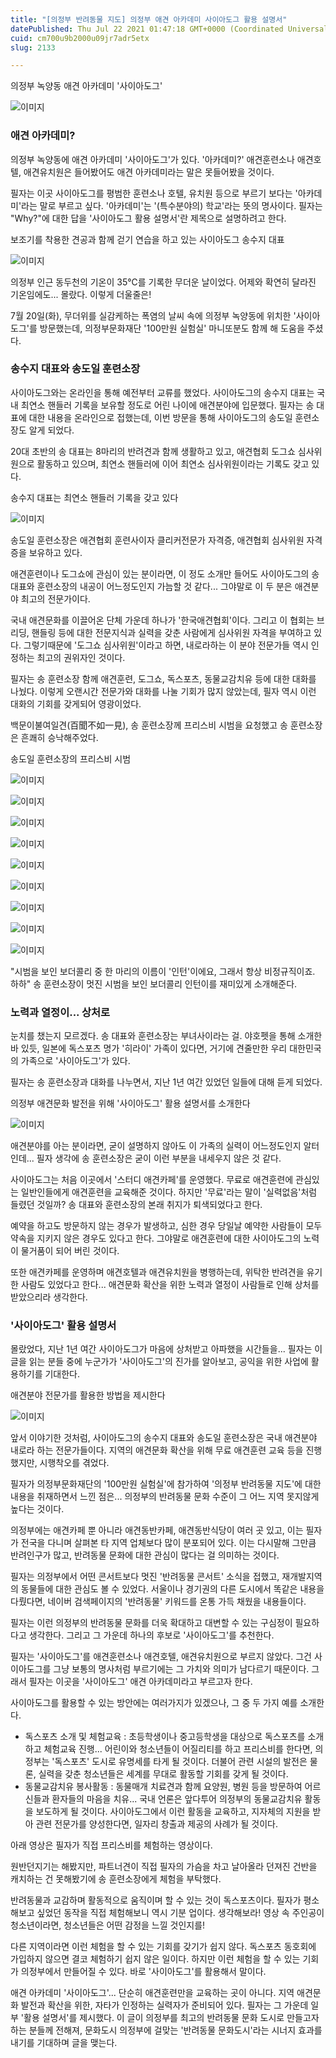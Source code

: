 ```yaml
---
title: "[의정부 반려동물 지도] 의정부 애견 아카데미 사이아도그 활용 설명서"
datePublished: Thu Jul 22 2021 01:47:18 GMT+0000 (Coordinated Universal Time)
cuid: cm700u9b2000u09jr7adr5etx
slug: 2133

---
```



의정부 녹양동 애견 아카데미 '사이아도그'

![이미지](https://cdn.hashnode.com/res/hashnode/image/upload/v1739250465093/92e1935d-c618-41fe-a9b8-eea39b206fec.jpeg)

### 애견 아카데미?

의정부 녹양동에 애견 아카데미 '사이아도그'가 있다. '아카데미?' 애견훈련소나 애견호텔, 애견유치원은 들어봤어도 애견 아카데미라는 말은 못들어봤을 것이다.

필자는 이곳 사이아도그를 평범한 훈련소나 호텔, 유치원 등으로 부르기 보다는 '아카데미'라는 말로 부르고 싶다. '아카데미'는 '(특수분야의) 학교'라는 뜻의 명사이다. 필자는 "Why?"에 대한 답을 '사이아도그 활용 설명서'란 제목으로 설명하려고 한다.

보조기를 착용한 견공과 함께 걷기 연습을 하고 있는 사이아도그 송수지 대표

![이미지](https://cdn.hashnode.com/res/hashnode/image/upload/v1739250466846/fe069c7d-d3ac-4950-866b-1341f0fbe624.jpeg)

의정부 인근 동두천의 기온이 35℃를 기록한 무더운 날이었다. 어제와 확연히 달라진 기온임에도... 몰랐다. 이렇게 더울줄은!

7월 20일(화), 무더위를 실감케하는 폭염의 날씨 속에 의정부 녹양동에 위치한 '사이아도그'를 방문했는데, 의정부문화재단 '100만원 실험실' 마니또분도 함께 해 도움을 주셨다.

### 송수지 대표와 송도일 훈련소장

사이아도그와는 온라인을 통해 예전부터 교류를 했었다. 사이아도그의 송수지 대표는 국내 최연소 핸들러 기록을 보유할 정도로 어린 나이에 애견분야에 입문했다. 필자는 송 대표에 대한 내용을 온라인으로 접했는데, 이번 방문을 통해 사이아도그의 송도일 훈련소장도 알게 되었다.

20대 초반의 송 대표는 8마리의 반려견과 함께 생활하고 있고, 애견협회 도그쇼 심사위원으로 활동하고 있으며, 최연소 핸들러에 이어 최연소 심사위원이라는 기록도 갖고 있다.

송수지 대표는 최연소 핸들러 기록을 갖고 있다

![이미지](https://cdn.hashnode.com/res/hashnode/image/upload/v1739250468677/14bf2d62-ef76-4e5c-b603-6b89786f2ff3.jpeg)

송도일 훈련소장은 애견협회 훈련사이자 클리커전문가 자격증, 애견협회 심사위원 자격증을 보유하고 있다.

애견훈련이나 도그쇼에 관심이 있는 분이라면, 이 정도 소개만 들어도 사이아도그의 송 대표와 훈련소장의 내공이 어느정도인지 가늠할 것 같다... 그야말로 이 두 분은 애견분야 최고의 전문가이다.

국내 애견문화를 이끌어온 단체 가운데 하나가 '한국애견협회'이다. 그리고 이 협회는 브리딩, 핸들링 등에 대한 전문지식과 실력을 갖춘 사람에게 심사위원 자격을 부여하고 있다. 그렇기때문에 '도그쇼 심사위원'이라고 하면, 내로라하는 이 분야 전문가들 역시 인정하는 최고의 권위자인 것이다.

필자는 송 훈련소장 함께 애견훈련, 도그쇼, 독스포츠, 동물교감치유 등에 대한 대화를 나눴다. 이렇게 오랜시간 전문가와 대화를 나눌 기회가 많지 않았는데, 필자 역시 이런 대화의 기회를 갖게되어 영광이었다.

백문이불여일견(百聞不如一見), 송 훈련소장께 프리스비 시범을 요청했고 송 훈련소장은 흔쾌히 승낙해주었다.

송도일 훈련소장의 프리스비 시범

![이미지](https://cdn.hashnode.com/res/hashnode/image/upload/v1739250471064/890017ac-f860-48dc-bbb4-4a34b520e0de.jpeg)

![이미지](https://cdn.hashnode.com/res/hashnode/image/upload/v1739250473431/56317e1c-f0ac-4741-b088-0e030ae63304.jpeg)

![이미지](https://cdn.hashnode.com/res/hashnode/image/upload/v1739250475867/e176ba16-4859-400b-9b2b-711302006786.jpeg)

![이미지](https://cdn.hashnode.com/res/hashnode/image/upload/v1739250478397/50cea222-4e6a-4e6f-b664-eafc4b55e2ad.jpeg)

![이미지](https://cdn.hashnode.com/res/hashnode/image/upload/v1739250481594/1ee4d25a-f5f3-4d81-8b76-e2b7837f2015.jpeg)

![이미지](https://cdn.hashnode.com/res/hashnode/image/upload/v1739250484289/fbe83946-f695-4c68-8478-771e52ac7e81.jpeg)

![이미지](https://cdn.hashnode.com/res/hashnode/image/upload/v1739250487105/d28d9257-d5a2-433f-a7a0-8bdf79a972e0.jpeg)

![이미지](https://cdn.hashnode.com/res/hashnode/image/upload/v1739250489328/64b48e46-d3e5-43ef-b8ec-404128d8e19e.jpeg)

![이미지](https://cdn.hashnode.com/res/hashnode/image/upload/v1739250492552/f9907b8e-0fb4-4740-902f-03d8df201611.jpeg)

"시범을 보인 보더콜리 중 한 마리의 이름이 '인턴'이에요, 그래서 항상 비정규직이죠. 하하" 송 훈련소장이 멋진 시범을 보인 보더콜리 인턴이를 재미있게 소개해준다.

### 노력과 열정이... 상처로

눈치를 챘는지 모르겠다. 송 대표와 훈련소장는 부녀사이라는 걸. 야호펫을 통해 소개한 바 있듯, 일본에 독스포츠 명가 '히라이' 가족이 있다면, 거기에 견줄만한 우리 대한민국의 가족으로 '사이아도그'가 있다.

필자는 송 훈련소장과 대화를 나누면서, 지난 1년 여간 있었던 일들에 대해 듣게 되었다.

의정부 애견문화 발전을 위해 '사이아도그' 활용 설명서를 소개한다

![이미지](https://cdn.hashnode.com/res/hashnode/image/upload/v1739250494932/4794881e-8a1c-42e6-977d-360b657c9454.jpeg)

애견분야를 아는 분이라면, 굳이 설명하지 않아도 이 가족의 실력이 어느정도인지 알터인데... 필자 생각에 송 훈련소장은 굳이 이런 부분을 내세우지 않은 것 같다.

사이아도그는 처음 이곳에서 '스터디 애견카페'를 운영했다. 무료로 애견훈련에 관심있는 일반인들에게 애견훈련을 교육해준 것이다. 하지만 '무료'라는 말이 '실력없음'처럼 들렸던 것일까? 송 대표와 훈련소장의 본래 취지가 퇴색되었다고 한다.

예약을 하고도 방문하지 않는 경우가 발생하고, 심한 경우 당일날 예약한 사람들이 모두 약속을 지키지 않은 경우도 있다고 한다. 그야말로 애견훈련에 대한 사이아도그의 노력이 물거품이 되어 버린 것이다.

또한 애견카페를 운영하며 애견호텔과 애견유치원을 병행하는데, 위탁한 반려견을 유기한 사람도 있었다고 한다... 애견문화 확산을 위한 노력과 열정이 사람들로 인해 상처를 받았으리라 생각한다.

### '사이아도그' 활용 설명서

몰랐었다, 지난 1년 여간 사이아도그가 마음에 상처받고 아파했을 시간들을... 필자는 이 글을 읽는 분들 중에 누군가가 '사이아도그'의 진가를 알아보고, 공익을 위한 사업에 활용하기를 기대한다.

애견분야 전문가를 활용한 방법을 제시한다

![이미지](https://cdn.hashnode.com/res/hashnode/image/upload/v1739250496873/bdedb3f2-a794-4343-b9e3-fab8885ee2f3.jpeg)

앞서 이야기한 것처럼, 사이아도그의 송수지 대표와 송도일 훈련소장은 국내 애견분야 내로라 하는 전문가들이다. 지역의 애견문화 확산을 위해 무료 애견훈련 교육 등을 진행했지만, 시행착오를 겪었다.

필자가 의정부문화재단의 '100만원 실험실'에 참가하여 '의정부 반려동물 지도'에 대한 내용을 취재하면서 느낀 점은... 의정부의 반려동물 문화 수준이 그 어느 지역 못지않게 높다는 것이다.

의정부에는 애견카페 뿐 아니라 애견동반카페, 애견동반식당이 여러 곳 있고, 이는 필자가 전국을 다니며 살펴본 타 지역 업체보다 많이 분포되어 있다. 이는 다시말해 그만큼 반려인구가 많고, 반려동물 문화에 대한 관심이 많다는 걸 의미하는 것이다.

필자는 의정부에서 어떤 콘서트보다 멋진 '반려동물 콘서트' 소식을 접했고, 재개발지역의 동물들에 대한 관심도 볼 수 있었다. 서울이나 경기권의 다른 도시에서 똑같은 내용을 다뤘다면, 네이버 검색페이지의 '반려동물' 키워드를 온통 가득 채웠을 내용들이다.

필자는 이런 의정부의 반려동물 문화를 더욱 확대하고 대변할 수 있는 구심정이 필요하다고 생각한다. 그리고 그 가운데 하나의 후보로 '사이아도그'를 추천한다.

필자는 '사이아도그'를 애견훈련소나 애견호텔, 애견유치원으로 부르지 않았다. 그건 사이아도그를 그냥 보통의 명사처럼 부르기에는 그 가치와 의미가 남다르기 때문이다. 그래서 필자는 이곳을 '사이아도그' 애견 아카데미라고 부르고자 한다.

사이아도그를 활용할 수 있는 방안에는 여러가지가 있겠으나, 그 중 두 가지 예를 소개한다.

- 독스포츠 소개 및 체험교육 : 초등학생이나 중고등학생을 대상으로 독스포츠를 소개하고 체험교육 진행... 어린이와 청소년들이 어질리티를 하고 프리스비를 한다면, 의정부는 '독스포츠' 도시로 유명세를 타게 될 것이다. 더불어 관련 시설의 발전은 물론, 실력을 갖춘 청소년들은 세계를 무대로 활동할 기회를 갖게 될 것이다.
- 동물교감치유 봉사활동 : 동물매개 치료견과 함께 요양원, 병원 등을 방문하여 어르신들과 환자들의 마음을 치유... 국내 언론은 앞다투어 의정부의 동물교감치유 활동을 보도하게 될 것이다. 사이아도그에서 이런 활동을 교육하고, 지자체의 지원을 받아 관련 전문가를 양성한다면, 일자리 창출과 제공의 사례가 될 것이다.

아래 영상은 필자가 직접 프리스비를 체험하는 영상이다.

원반던지기는 해봤지만, 파트너견이 직접 필자의 가슴을 차고 날아올라 던져진 건반을 캐치하는 건 못해봤기에 송 훈련소장에게 체험을 부탁했다.

반려동물과 교감하며 활동적으로 움직이며 할 수 있는 것이 독스포츠이다. 필자가 평소 해보고 싶었던 동작을 직접 체험해보니 역시 기분 업이다. 생각해보라! 영상 속 주인공이 청소년이라면, 청소년들은 어떤 감정을 느낄 것인지를!

다른 지역이라면 이런 체험을 할 수 있는 기회를 갖기가 쉽지 않다. 독스포츠 동호회에 가입하지 않으면 결코 체험하기 쉽지 않은 일이다. 하지만 이런 체험을 할 수 있는 기회가 의정부에서 만들어질 수 있다. 바로 '사이아도그'를 활용해서 말이다.

애견 아카데미 '사이아도그'... 단순히 애견훈련만을 교육하는 곳이 아니다. 지역 애견문화 발전과 확산을 위한, 자타가 인정하는 실력자가 준비되어 있다. 필자는 그 가운데 일부 '활용 설명서'를 제시했다. 이 글이 의정부를 최고의 반려동물 문화 도시로 만들고자 하는 분들께 전해져, 문화도시 의정부에 걸맞는 '반려동물 문화도시'라는 시너지 효과를 내기를 기대하며 글을 맺는다.
